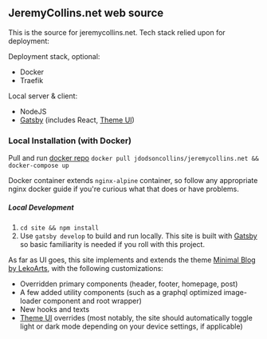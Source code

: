 ## JeremyCollins.net web source

This is the source for jeremycollins.net. Tech stack relied upon for deployment:

Deployment stack, optional:
- Docker
- Traefik

Local server & client:
- NodeJS
- [Gatsby](https://www.gatsbyjs.org/) (includes React, [Theme UI](https://theme-ui.com/))


### Local Installation (with Docker)

Pull and run [docker repo](https://hub.docker.com/r/jdodsoncollins/jeremycollins.net/) `docker pull jdodsoncollins/jeremycollins.net && docker-compose up`

Docker container extends `nginx-alpine` container, so follow any appropriate nginx docker guide if you're curious what that does or have problems. 

##### Local Development

1. `cd site && npm install`
2. Use `gatsby develop` to build and run locally. This site is built with [Gatsby](https://www.gatsbyjs.org/) so basic familiarity is needed if you roll with this project.

As far as UI goes, this site implements and extends the theme [Minimal Blog by LekoArts](https://github.com/LekoArts/gatsby-themes/tree/master/themes/gatsby-theme-minimal-blog), with the following customizations:
- Overridden primary components (header, footer, homepage, post)
- A few added utility components (such as a graphql optimized image-loader component and root wrapper)
- New hooks and texts
- [Theme UI](https://www.gatsbyjs.org/docs/theme-ui/) overrides (most notably, the site should automatically toggle light or dark mode depending on your device settings, if applicable)
